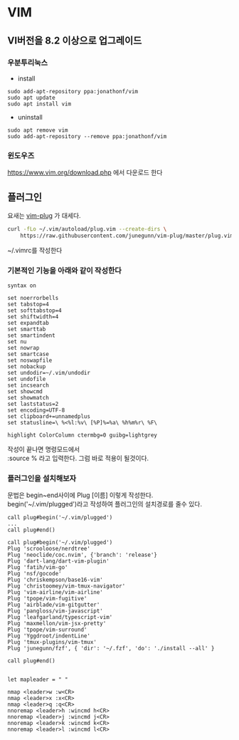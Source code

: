 # VIM

## VI버전을 8.2 이상으로 업그레이드

### 우분투리눅스

- install 
```
sudo add-apt-repository ppa:jonathonf/vim
sudo apt update
sudo apt install vim
```

- uninstall
```
sudo apt remove vim
sudo add-apt-repository --remove ppa:jonathonf/vim
```

### 윈도우즈

https://www.vim.org/download.php 에서 다운로드 한다


## 플러그인

요새는 [vim-plug](https://github.com/junegunn/vim-plug) 가 대세다.

```sh
curl -fLo ~/.vim/autoload/plug.vim --create-dirs \
    https://raw.githubusercontent.com/junegunn/vim-plug/master/plug.vim
```

~/.vimrc를 작성한다

### 기본적인 기능을 아래와 같이 작성한다

```
syntax on

set noerrorbells
set tabstop=4
set softtabstop=4
set shiftwidth=4
set expandtab
set smarttab
set smartindent
set nu
set nowrap
set smartcase
set noswapfile
set nobackup
set undodir=~/.vim/undodir
set undofile
set incsearch
set showcmd
set showmatch
set laststatus=2
set encoding=UTF-8
set clipboard+=unnamedplus
set statusline=\ %<%l:%v\ [%P]%=%a\ %h%m%r\ %F\

highlight ColorColumn ctermbg=0 guibg=lightgrey
```

작성이 끝나면 명령모드에서  
:source % 라고 입력한다. 그럼 바로 적용이 될것이다.

### 플러그인을 설치해보자

문법은 begin~end사이에 Plug [이름] 이렇게 작성한다.  
begin('~/.vim/plugged')라고 작성하여 플러그인의 설치경로를 줄수 있다.
```
call plug#begin('~/.vim/plugged')
...
call plug#end()
```

```
call plug#begin('~/.vim/plugged')
Plug 'scrooloose/nerdtree'
Plug 'neoclide/coc.nvim', {'branch': 'release'}
Plug 'dart-lang/dart-vim-plugin' 
Plug 'fatih/vim-go'
Plug 'nsf/gocode'
Plug 'chriskempson/base16-vim'
Plug 'christoomey/vim-tmux-navigator' 
Plug 'vim-airline/vim-airline' 
Plug 'tpope/vim-fugitive' 
Plug 'airblade/vim-gitgutter' 
Plug 'pangloss/vim-javascript'  
Plug 'leafgarland/typescript-vim' 
Plug 'maxmellon/vim-jsx-pretty'  
Plug 'tpope/vim-surround' 
Plug 'Yggdroot/indentLine'
Plug 'tmux-plugins/vim-tmux'  
Plug 'junegunn/fzf', { 'dir': '~/.fzf', 'do': './install --all' }

call plug#end()


let mapleader = " "

nmap <leader>w :w<CR>
nmap <leader>x :x<CR>
nmap <leader>q :q<CR> 
nnoremap <leader>h :wincmd h<CR>
nnoremap <leader>j :wincmd j<CR>
nnoremap <leader>k :wincmd k<CR>
nnoremap <leader>l :wincmd l<CR>

```


